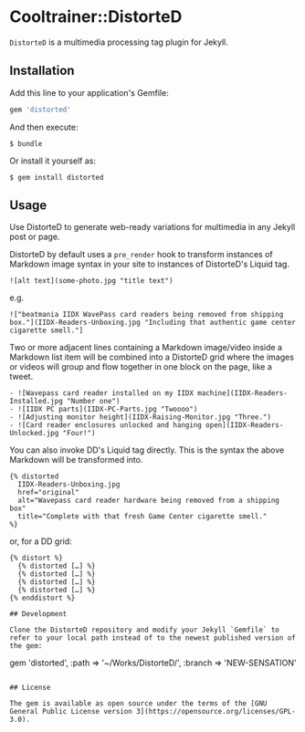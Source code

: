 # Cooltrainer::DistorteD

`DistorteD` is a multimedia processing tag plugin for Jekyll.

## Installation

Add this line to your application's Gemfile:

```ruby
gem 'distorted'
```

And then execute:

    $ bundle

Or install it yourself as:

    $ gem install distorted

## Usage

Use DistorteD to generate web-ready variations for multimedia in any Jekyll post or page.

DistorteD by default uses a `pre_render` hook to transform instances of Markdown
image syntax in your site to instances of DistorteD's Liquid tag.

```
![alt text](some-photo.jpg "title text")
```

e.g.

```
!["beatmania IIDX WavePass card readers being removed from shipping box."](IIDX-Readers-Unboxing.jpg "Including that authentic game center cigarette smell."]
```

Two or more adjacent lines containing a Markdown image/video inside a Markdown
list item will be combined into a DistorteD grid where the images or videos
will group and flow together in one block on the page, like a tweet.

```
‑ ![Wavepass card reader installed on my IIDX machine](IIDX-Readers-Installed.jpg "Number one")
‑ ![IIDX PC parts](IIDX-PC-Parts.jpg "Twoooo")
‑ ![Adjusting monitor height](IIDX-Raising-Monitor.jpg "Three.")
‑ ![Card reader enclosures unlocked and hanging open](IIDX-Readers-Unlocked.jpg "Four!")
```

You can also invoke DD's Liquid tag directly. This is the syntax the above Markdown
will be transformed into.

```
{% distorted 
  IIDX-Readers-Unboxing.jpg
  href="original"
  alt="Wavepass card reader hardware being removed from a shipping box"
  title="Complete with that fresh Game Center cigarette smell."
%}
```

or, for a DD grid:

```
{% distort %}
  {% distorted […] %}
  {% distorted […] %}
  {% distorted […] %}
  {% distorted […] %}
{% enddistort %}

## Development

Clone the DistorteD repository and modify your Jekyll `Gemfile` to refer to your local path instead of to the newest published version of the gem:

```
gem 'distorted', :path => '~/Works/DistorteD/', :branch => 'NEW-SENSATION'
```

## License

The gem is available as open source under the terms of the [GNU General Public License version 3](https://opensource.org/licenses/GPL-3.0).

